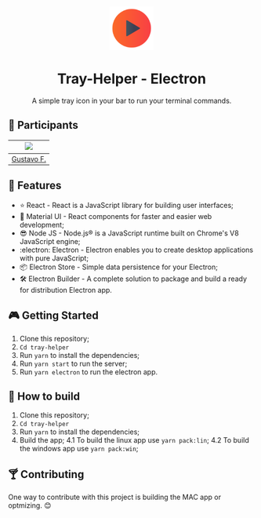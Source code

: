 <h1 align="center">
<br>
  <img src="public/icon.png" alt="Tray-Helper-Icon" width="90">
<br>
<br>
Tray-Helper - Electron
</h1>

<p align="center">A simple tray icon in your bar to run your terminal commands.</p>

## :busts_in_silhouette: Participants

| [<img src="https://avatars1.githubusercontent.com/u/48556195?s=460&u=37860cc900585cadbff85e85089b22e0717008be&v=4" width="75px;"/>](https://github.com/diego3g)
| :-----------------------------------------------------------------------------------------------------------------: |
| [Gustavo F.](https://github.com/diego3g)

## :blue_book: Features

- :star: React - React is a JavaScript library for building user interfaces;
  <br/>
- :dress: Material UI - React components for faster and easier web development;
  <br/>
- :sunglasses: Node JS - Node.js® is a JavaScript runtime built on Chrome's V8 JavaScript engine;
  <br/>
- :electron: Electron - Electron enables you to create desktop applications with pure JavaScript;
  <br/>
- :package: Electron Store - Simple data persistence for your Electron;
  <br/>
- :hammer_and_wrench: Electron Builder - A complete solution to package and build a ready for distribution Electron app.

## :video_game: Getting Started

1. Clone this repository;
2. `Cd tray-helper`
3. Run `yarn` to install the dependencies;
4. Run `yarn start` to run the server;
5. Run `yarn electron` to run the electron app.

## :hammer: How to build

1. Clone this repository;
2. `Cd tray-helper`
3. Run `yarn` to install the dependencies;
4. Build the app;
   4.1 To build the linux app use `yarn pack:lin`;
   4.2 To build the windows app use `yarn pack:win`;

## :cocktail: Contributing

One way to contribute with this project is building the MAC app or optmizing. :blush:
